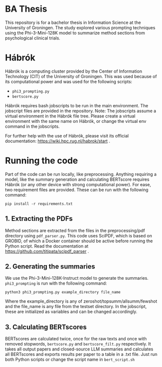 # BA Thesis

This repository is for a bachelor thesis in Information Science at the University of Groningen. The study explored various prompting techniques using the Phi-3-Mini-128K model to summarize method sections from psychological clinical trials. 

# Hábrók

Hábrók is a computing cluster provided by the Center of Information Technology (CIT) of the University of Groningen. This was used because of its computational power and was used for the following scripts:
* `phi3_prompting.py`
* `bertscore.py`

Hábrók requires bash jobscripts to be run in the main environment. The jobscript files are provided in the repository.
Note: The jobscripts assume a virtual environment in the Hábrók file tree. Please create a virtual environment with the same name on Hábrók, or change the virtual env command in the jobscripts.

For further help with the use of Hábrók, please visit its official documentation: https://wiki.hpc.rug.nl/habrok/start .

# Running the code

Part of the code can be run locally, like preprocessing. Anything requiring a model, like the summary generation and calculating BERTscore requires Hábrók (or any other device with strong computational power). For ease, two requirement files are provided. These can be run with the following command:

```
pip install -r requirements.txt
```

## 1. Extracting the PDFs
Method sections are extracted from the files in the preprocessing/pdf directory using `pdf_parser.py`. This code uses SciPDF, which is based on GROBID, of which a Docker container should be active before running the Python script. Read the documentation at https://github.com/titipata/scipdf_parser .  

## 2. Generating the summaries
We use the Phi-3-Mini-128K-Instruct model to generate the summaries. `phi3_prompting` is run with the following command:

```
python3 phi3_prompting.py example_directory file_name
```
Where the example_directory is any of zeroshot/topsumm/allsumm/fewshot and the file_name is any file from the testset directory. In the jobscript, these are initialized as variables and can be changed accordingly.

## 3. Calculating BERTscores
BERTscores are calculated twice, once for the raw texts and once with removed stopwords, `bertscore.py` and `bertscore_filt.py` respectively. It takes all output papers and closed-source LLM summaries and calculates all BERTscores and exports results per paper to a table in a .txt file. Just run both Python scripts or change the script name in `bert_script.sh`
